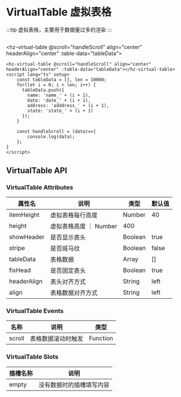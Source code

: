 
# **VirtualTable 虚拟表格**
:::tip
虚拟表格，主要用于数据量过多的渲染
:::

##
<hz-virtual-table @scroll="handleScroll" align="center" headerAlign="center" :table-data="tableData"></hz-virtual-table>

<script lang="ts" setup>
    const tableData = [], len = 10000;
    for(let i = 0; i < len; i++){
      tableData.push({
          name: "name_"+(i+1),
          date: "date_"+(i+1),
          address: "adddress_"+(i+1),
          state: "state_"+(i+1)
      });
    };

    const handleScroll = (data)=>{
        console.log(data);
    };
</script>

```vue
<hz-virtual-table @scroll="handleScroll" align="center" headerAlign="center" :table-data="tableData"></hz-virtual-table>
<script lang="ts" setup>
    const tableData = [], len = 10000;
    for(let i = 0; i < len; i++) {
      tableData.push({
        name: 'name_' + (i + 1),
        date: 'date_' + (i + 1),
        address: 'adddress_' + (i + 1),
        state: 'state_' + (i + 1)
      });
    }

    const handleScroll = (data)=>{
        console.log(data);
    };
}
</script>
```
<style>
@import "../common/style.scss";
</style>
## **VirtualTable API**
### **VirtualTable Attributes**
| 属性名         | 说明              | 类型      | 默认值   |
|-------------|-----------------|---------|-------|
| itemHeight  | 虚拟表格每行高度        | Number  | 40    |
| height      | 虚拟表格高度 ｜ Number | 400     |
| showHeader  | 是否显示表头          | Boolean | true  |
| stripe      | 是否斑马纹           | Boolean | false |
| tableData   | 表格数据            | Array   | []    |
| fixHead     | 是否固定表头          | Boolean | true  |
| headerAlign | 表头对齐方式          | String  | left  |
| align       | 表格数据对齐方式        | String  | left  |

### **VirtualTable Events**
| 名称     | 说明        | 类型       |
|--------|-----------|----------|
| scroll | 表格数据滚动时触发 | Function |

### **VirtualTable Slots**
| 插槽名称  | 说明           |
|-------|--------------|
| empty | 没有数据时的插槽填写内容 |
